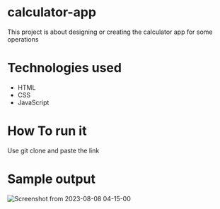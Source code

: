 # calculator-app
This project is about designing or creating the calculator app for some operations
# Technologies used
* HTML
* CSS
* JavaScript
# How To run it 
Use git clone and paste the link 
# Sample output 
![Screenshot from 2023-08-08 04-15-00](https://github.com/Floride125-art/calculator-app/assets/71024941/5cc5cdc3-14e6-432a-84b2-0709d6406d41)


